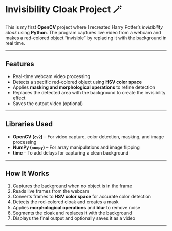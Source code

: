 # Invisibility Cloak Project 🪄

This is my first **OpenCV** project where I recreated Harry Potter’s *invisibility cloak* using **Python**. The program captures live video from a webcam and makes a red-colored object “invisible” by replacing it with the background in real time.

---

## Features

- Real-time webcam video processing
- Detects a specific red-colored object using **HSV color space**
- Applies **masking and morphological operations** to refine detection
- Replaces the detected area with the background to create the invisibility effect
- Saves the output video (optional)

---

## Libraries Used

- **OpenCV (`cv2`)** – For video capture, color detection, masking, and image processing  
- **NumPy (`numpy`)** – For array manipulations and image flipping  
- **time** – To add delays for capturing a clean background  

---

## How It Works

1. Captures the background when no object is in the frame  
2. Reads live frames from the webcam  
3. Converts frames to **HSV color space** for accurate color detection  
4. Detects the red-colored cloak and creates a mask  
5. Applies **morphological operations** and **blur** to remove noise  
6. Segments the cloak and replaces it with the background  
7. Displays the final output and optionally saves it as a video  

---


